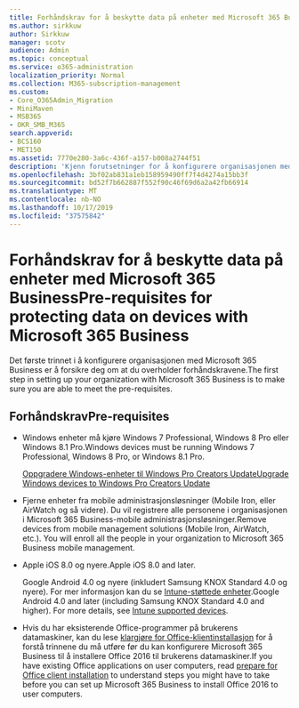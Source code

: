 ```yaml
---
title: Forhåndskrav for å beskytte data på enheter med Microsoft 365 Business
ms.author: sirkkuw
author: Sirkkuw
manager: scotv
audience: Admin
ms.topic: conceptual
ms.service: o365-administration
localization_priority: Normal
ms.collection: M365-subscription-management
ms.custom:
- Core_O365Admin_Migration
- MiniMaven
- MSB365
- OKR_SMB_M365
search.appverid:
- BCS160
- MET150
ms.assetid: 7770e280-3a6c-436f-a157-b008a2744f51
description: 'Kjenn forutsetninger for å konfigurere organisasjonen med Microsoft 365 Business. '
ms.openlocfilehash: 3bf02ab831a1eb158959490ff7f4d4274a15bb3f
ms.sourcegitcommit: bd52f7b662887f552f90c46f69d6a2a42fb66914
ms.translationtype: MT
ms.contentlocale: nb-NO
ms.lasthandoff: 10/17/2019
ms.locfileid: "37575842"
---
```

# <a name="pre-requisites-for-protecting-data-on-devices-with-microsoft-365-business"></a><span data-ttu-id="ef159-103">Forhåndskrav for å beskytte data på enheter med Microsoft 365 Business</span><span class="sxs-lookup"><span data-stu-id="ef159-103">Pre-requisites for protecting data on devices with Microsoft 365 Business</span></span>

<span data-ttu-id="ef159-104">Det første trinnet i å konfigurere organisasjonen med Microsoft 365 Business er å forsikre deg om at du overholder forhåndskravene.</span><span class="sxs-lookup"><span data-stu-id="ef159-104">The first step in setting up your organization with Microsoft 365 Business is to make sure you are able to meet the pre-requisites.</span></span>
  
## <a name="pre-requisites"></a><span data-ttu-id="ef159-105">Forhåndskrav</span><span class="sxs-lookup"><span data-stu-id="ef159-105">Pre-requisites</span></span>

- <span data-ttu-id="ef159-106">Windows enheter må kjøre Windows 7 Professional, Windows 8 Pro eller Windows 8.1 Pro.</span><span class="sxs-lookup"><span data-stu-id="ef159-106">Windows devices must be running Windows 7 Professional, Windows 8 Pro, or Windows 8.1 Pro.</span></span>
    
    [<span data-ttu-id="ef159-107">Oppgradere Windows-enheter til Windows Pro Creators Update</span><span class="sxs-lookup"><span data-stu-id="ef159-107">Upgrade Windows devices to Windows Pro Creators Update</span></span>](upgrade-to-windows-pro-creators-update.md)
    
- <span data-ttu-id="ef159-p101">Fjerne enheter fra mobile administrasjonsløsninger (Mobile Iron, eller AirWatch og så videre). Du vil registrere alle personene i organisasjonen i Microsoft 365 Business-mobile administrasjonsløsninger.</span><span class="sxs-lookup"><span data-stu-id="ef159-p101">Remove devices from mobile management solutions (Mobile Iron, AirWatch, etc.). You will enroll all the people in your organization to Microsoft 365 Business mobile management.</span></span>
    
- <span data-ttu-id="ef159-110">Apple iOS 8.0 og nyere.</span><span class="sxs-lookup"><span data-stu-id="ef159-110">Apple iOS 8.0 and later.</span></span>
    
    <span data-ttu-id="ef159-p102">Google Android 4.0 og nyere (inkludert Samsung KNOX Standard 4.0 og nyere). For mer informasjon kan du se [Intune-støttede enheter](https://go.microsoft.com/fwlink/p/?linkid=852307).</span><span class="sxs-lookup"><span data-stu-id="ef159-p102">Google Android 4.0 and later (including Samsung KNOX Standard 4.0 and higher). For more details, see [Intune supported devices](https://go.microsoft.com/fwlink/p/?linkid=852307).</span></span>
    
- <span data-ttu-id="ef159-113">Hvis du har eksisterende Office-programmer på brukerens datamaskiner, kan du lese [klargjøre for Office-klientinstallasjon](prepare-for-office-client-deployment.md) for å forstå trinnene du må utføre før du kan konfigurere Microsoft 365 Business til å installere Office 2016 til brukerens datamaskiner.</span><span class="sxs-lookup"><span data-stu-id="ef159-113">If you have existing Office applications on user computers, read [prepare for Office client installation](prepare-for-office-client-deployment.md) to understand steps you might have to take before you can set up Microsoft 365 Business to install Office 2016 to user computers.</span></span> 
    


